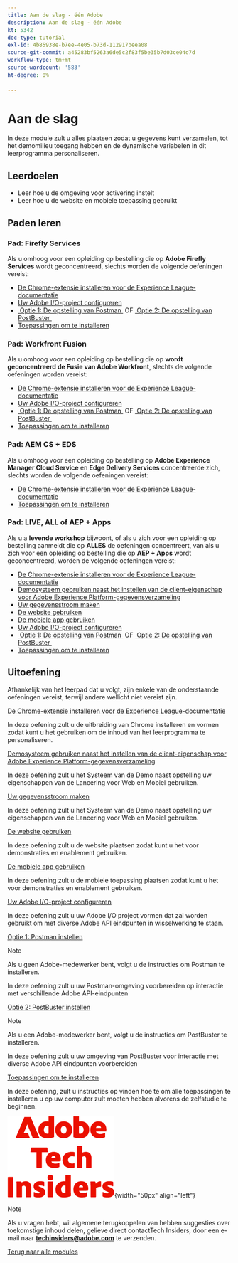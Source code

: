 ```yaml
---
title: Aan de slag - één Adobe
description: Aan de slag - één Adobe
kt: 5342
doc-type: tutorial
exl-id: 4b85938e-b7ee-4e05-b73d-112917beea08
source-git-commit: a45283bf5263a6de5c2f83f5be35b7d03ce04d7d
workflow-type: tm+mt
source-wordcount: '583'
ht-degree: 0%

---
```


# Aan de slag

In deze module zult u alles plaatsen zodat u gegevens kunt verzamelen, tot het demomilieu toegang hebben en de dynamische variabelen in dit leerprogramma personaliseren.

## Leerdoelen

- Leer hoe u de omgeving voor activering instelt
- Leer hoe u de website en mobiele toepassing gebruikt

## Paden leren

### Pad: Firefly Services

Als u omhoog voor een opleiding op bestelling die op **Adobe Firefly Services** wordt geconcentreerd, slechts worden de volgende oefeningen vereist:

- [De Chrome-extensie installeren voor de Experience League-documentatie](./ex1.md)
- [Uw Adobe I/O-project configureren](./ex6.md)
- [&#x200B; Optie 1: De opstelling van Postman &#x200B;](./ex7.md) OF [&#x200B; Optie 2: De opstelling van PostBuster &#x200B;](./ex8.md)
- [Toepassingen om te installeren](./ex9.md)

### Pad: Workfront Fusion

Als u omhoog voor een opleiding op bestelling die op **wordt geconcentreerd de Fusie van Adobe Workfront**, slechts de volgende oefeningen worden vereist:

- [De Chrome-extensie installeren voor de Experience League-documentatie](./ex1.md)
- [Uw Adobe I/O-project configureren](./ex6.md)
- [&#x200B; Optie 1: De opstelling van Postman &#x200B;](./ex7.md) OF [&#x200B; Optie 2: De opstelling van PostBuster &#x200B;](./ex8.md)
- [Toepassingen om te installeren](./ex9.md)

### Pad: AEM CS + EDS

Als u omhoog voor een opleiding op bestelling op **Adobe Experience Manager Cloud Service** en **Edge Delivery Services** concentreerde zich, slechts worden de volgende oefeningen vereist:

- [De Chrome-extensie installeren voor de Experience League-documentatie](./ex1.md)
- [Toepassingen om te installeren](./ex9.md)

### Pad: LIVE, ALL of AEP + Apps

Als u a **levende workshop** bijwoont, of als u zich voor een opleiding op bestelling aanmeldt die op **ALLES** de oefeningen concentreert, van als u zich voor een opleiding op bestelling die op **AEP + Apps** wordt geconcentreerd, worden de volgende oefeningen vereist:

- [De Chrome-extensie installeren voor de Experience League-documentatie](./ex1.md)
- [Demosysteem gebruiken naast het instellen van de client-eigenschap voor Adobe Experience Platform-gegevensverzameling](./ex2.md)
- [Uw gegevensstroom maken](./ex3.md)
- [De website gebruiken](./ex4.md)
- [De mobiele app gebruiken](./ex5.md)
- [Uw Adobe I/O-project configureren](./ex6.md)
- [&#x200B; Optie 1: De opstelling van Postman &#x200B;](./ex7.md) OF [&#x200B; Optie 2: De opstelling van PostBuster &#x200B;](./ex8.md)
- [Toepassingen om te installeren](./ex9.md)

## Uitoefening

Afhankelijk van het leerpad dat u volgt, zijn enkele van de onderstaande oefeningen vereist, terwijl andere wellicht niet vereist zijn.

[De Chrome-extensie installeren voor de Experience League-documentatie](./ex1.md)

In deze oefening zult u de uitbreiding van Chrome installeren en vormen zodat kunt u het gebruiken om de inhoud van het leerprogramma te personaliseren.

[Demosysteem gebruiken naast het instellen van de client-eigenschap voor Adobe Experience Platform-gegevensverzameling](./ex2.md)

In deze oefening zult u het Systeem van de Demo naast opstelling uw eigenschappen van de Lancering voor Web en Mobiel gebruiken.

[Uw gegevensstroom maken](./ex3.md)

In deze oefening zult u het Systeem van de Demo naast opstelling uw eigenschappen van de Lancering voor Web en Mobiel gebruiken.

[De website gebruiken](./ex4.md)

In deze oefening zult u de website plaatsen zodat kunt u het voor demonstraties en enablement gebruiken.

[De mobiele app gebruiken](./ex5.md)

In deze oefening zult u de mobiele toepassing plaatsen zodat kunt u het voor demonstraties en enablement gebruiken.

[Uw Adobe I/O-project configureren](./ex6.md)

In deze oefening zult u uw Adobe I/O project vormen dat zal worden gebruikt om met diverse Adobe API eindpunten in wisselwerking te staan.

[Optie 1: Postman instellen](./ex7.md)

>[!NOTE]
>
>Als u geen Adobe-medewerker bent, volgt u de instructies om Postman te installeren.

In deze oefening zult u uw Postman-omgeving voorbereiden op interactie met verschillende Adobe API-eindpunten

[Optie 2: PostBuster instellen](./ex8.md)

>[!NOTE]
>
>Als u een Adobe-medewerker bent, volgt u de instructies om PostBuster te installeren.

In deze oefening zult u uw omgeving van PostBuster voor interactie met diverse Adobe API eindpunten voorbereiden

[Toepassingen om te installeren](./ex9.md)

In deze oefening, zult u instructies op vinden hoe te om alle toepassingen te installeren u op uw computer zult moeten hebben alvorens de zelfstudie te beginnen.

![&#x200B; Indexen van de Tech &#x200B;](./../../../assets/images/techinsiders.png){width="50px" align="left"}

>[!NOTE]
>
>Als u vragen hebt, wil algemene terugkoppelen van hebben suggesties over toekomstige inhoud delen, gelieve direct contactTech Insiders, door een e-mail naar **techinsiders@adobe.com** te verzenden.

[Terug naar alle modules](../../../overview.md)
